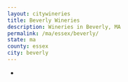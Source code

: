 ```yaml
---
layout: citywineries
title: Beverly Wineries
description: Wineries in Beverly, MA
permalink: /ma/essex/beverly/
state: ma
county: essex
city: beverly
---
```

-
